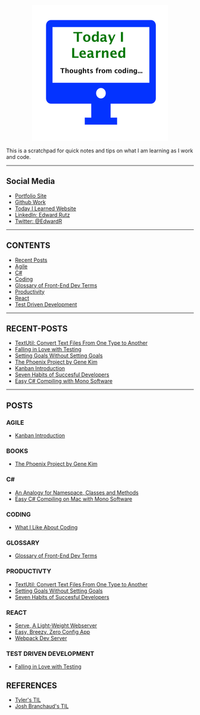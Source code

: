 
<p align="center">
  <img src="images/TIL.png">
</p>

<p>This is a scratchpad for quick notes and tips on what I am learning as I work and code.</p>


-------------------------------------------------

## Social Media

- [Portfolio Site](https://edwardrutz.github.io)
- [Github Work](https://github.com/EdwardRutz)
- [Today I Learned Website](https://edwardrutz.github.io/TIL/)
- [LinkedIn: Edward Rutz](https://www.linkedin.com/in/edwardrutz/)
- [Twitter: @EdwardR](https://twitter.com/edwardr)


-------------------------------------------------

## CONTENTS
- [Recent Posts](#recent-posts)
- [Agile](#agile)
- [C#](#csharp)
- [Coding](#coding)
- [Glossary of Front-End Dev Terms](#glossary)
- [Productivity](#productivity)
- [React](#react)
- [Test Driven Development](#tdd)


-------------------------------------------------

## RECENT-POSTS

- [TextUtil: Convert Text Files From One Type to Another](productivity/201803172101-til-converting-rtf-txt.md)
- [Falling in Love with Testing](tdd/falling-in-love-with-testing.md)
- [Setting Goals Without Setting Goals](productivity/no-goals.md)
- [The Phoenix Project by Gene Kim](books/phoenix-project.md)
- [Kanban Introduction](kanban/kanban-intro.md)
- [Seven Habits of Succesful Developers](productivity/seven-habits-developers.md)
- [Easy C# Compiling with Mono Software](c-sharp/mono.md)

-------------------------------------------------

## POSTS

### AGILE

- [Kanban Introduction](kanban/kanban-intro.md)


### BOOKS
- [The Phoenix Project by Gene Kim](books/phoenix-project.md)


### C# <a name="csharp"></a>

- [An Analogy for Namespace, Classes and Methods](c-sharp/namespace.md)
- [Easy C# Compiling on Mac with Mono Software](c-sharp/mono.md)


### CODING

- [What I Like About Coding](Coding/What-I-Like-About-Coding.md)



### GLOSSARY

- [Glossary of Front-End Dev Terms](glossary/glossary-front-end.md)


### PRODUCTIVTY

- [TextUtil: Convert Text Files From One Type to Another](productivity/201803172101-til-converting-rtf-txt.md)
- [Setting Goals Without Setting Goals](productivity/no-goals.md)
- [Seven Habits of Succesful Developers](productivity/seven-habits-developers.md)


### REACT

- [Serve, A Light-Weight Webserver](react/serve.md)
- [Easy, Breezy, Zero Config App](react/Easy-Breezy-Zero-Config-React-App.md)
- [Webpack Dev Server](react/Webpack-Dev-Server.md) 

### TEST DRIVEN DEVELOPMENT <a name="tdd"></a>

- [Falling in Love with Testing](tdd/falling-in-love-with-testing.md)






## REFERENCES

- [Tyler's TIL](https://github.com/tylerb33/TIL)
- [Josh Branchaud's TIL](https://github.com/jbranchaud/til)






